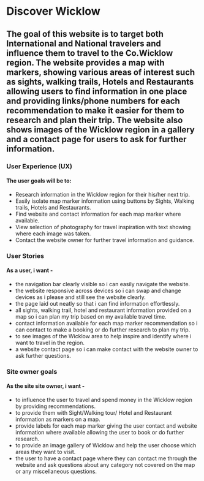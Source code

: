 # Discover Wicklow

## The goal of this website is to target both International and National travelers and influence them to travel to the Co.Wicklow region. The website provides a map with markers, showing various areas of interest such as sights, walking trails, Hotels and Restaurants allowing users to find information in one place and providing links/phone numbers for each recommendation to make it easier for them to research and plan their trip. The website also shows images of the Wicklow region in a gallery and a contact page for users to ask for further information.

### User Experience (UX)

#### The user goals will be to:
* Research information in the Wicklow region for their his/her next trip.
* Easily isolate map marker information using buttons by Sights, Walking trails, Hotels and Restaurants.
* Find website and contact information for each map marker where available.
* View selection of photography for travel inspiration with text showing where each image was taken.
* Contact the website owner for further travel information and guidance.

### User Stories

#### As a user, i want - 
* the navigation bar clearly visible so i can easily navigate the website.
* the website responsive across devices so i can swap and change devices as i please and still see the website clearly.
* the page laid out neatly so that i can find information effortlessly.
* all sights, walking trail, hotel and restaurant information provided on a map so i can plan my trip based on my available travel time.
* contact information available for each map marker recommendation so i can contact to make a booking or do further research to plan my trip.
* to see images of the Wicklow area to help inspire and identify where i want to travel in the region.
* a website contact page so i can make contact with the website owner to ask further questions.

### Site owner goals

#### As the site site owner, i want - 
* to influence the user to travel and spend money in the Wicklow region by providing recommendations.
* to provide them with Sight/Walking tour/ Hotel and Restaurant information as markers on a map. 
* provide labels for each map marker giving the user contact and website information where available allowing the user to book or do further research.
* to provide an image gallery of Wicklow and help the user choose which areas they want to visit.
* the user to have a contact page where they can contact me through the website and ask questions about any category not covered on the map or any miscellaneous questions.
